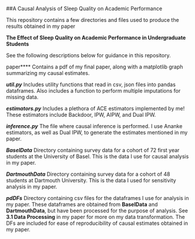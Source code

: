 ##A Causal Analysis of Sleep Quality on Academic Performance

This repository contains a few directories and files used to produce the results obtained in my paper

**The Effect of Sleep Quality on Academic Performance in Undergraduate Students**

See the following descriptions below for guidance in this repository.

paper****
Contains a pdf of my final paper, along with a matplotlib graph summarizing my causal estimates.

***util.py***
Includes utility functions that read in csv, json files into pandas dataframes. Also includes a function to perform multiple imputations for missing data.

***estimators.py*** 
Includes a plethora of ACE estimators implemented by me! These estimators include Backdoor, IPW, AIPW, and Dual IPW.

***inference.py***
The file where causal inference is performed. I use Ananke estimators, as well as Dual IPW, to generate the estimates mentioned in my paper.

***BaselData***
Directory containing survey data for a cohort of 72 first year students at the University of Basel. This is the data I use for causal analysis in my paper.

***DartmouthData***
Directory containing survey data for a cohort of 48 students at Dartmouth University. This is the data I used for sensitivity analysis in my paper.

***pdDFs***
Directory containing csv files for the dataframes I use for analysis in my paper. These dataframes are obtained from **BaselData** and **DartmouthData**, but have been processed for the purpose of analysis. See **3.1 Data Processing** in my paper for more on my data transformation. The DFs are included for ease of reproducibility of causal estimates obtained in my paper.
